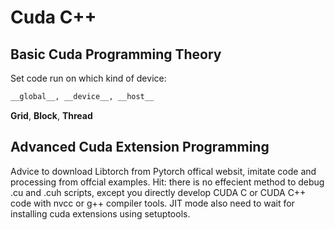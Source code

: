 # Cuda C++

## Basic Cuda Programming Theory

Set code run on which kind of device:

```bash
__global__, __device__, __host__
```
__Grid__,   __Block__,   __Thread__


## Advanced Cuda Extension Programming

Advice to download Libtorch from Pytorch offical websit, imitate code and processing from offcial examples. Hit: there is no effecient method to debug .cu and .cuh scripts, except you directly develop CUDA C or CUDA C++ code with nvcc or g++ compiler tools. JIT mode also need to wait for installing cuda extensions using setuptools.

